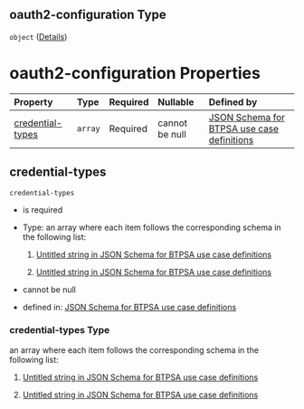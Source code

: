 ## oauth2-configuration Type

`object` ([Details](btpsa-usecase-properties-services-items-allof-1-then-allof-38-then-allof-0-then-properties-parameters-properties-xs-security-properties-oauth2-configuration.md))

# oauth2-configuration Properties

| Property                              | Type    | Required | Nullable       | Defined by                                                                                                                                                                                                                                                                                                                                                                                                                        |
| :------------------------------------ | :------ | :------- | :------------- | :-------------------------------------------------------------------------------------------------------------------------------------------------------------------------------------------------------------------------------------------------------------------------------------------------------------------------------------------------------------------------------------------------------------------------------- |
| [credential-types](#credential-types) | `array` | Required | cannot be null | [JSON Schema for BTPSA use case definitions](btpsa-usecase-properties-services-items-allof-1-then-allof-38-then-allof-0-then-properties-parameters-properties-xs-security-properties-oauth2-configuration-properties-credential-types.md "undefined#/properties/services/items/allOf/1/then/allOf/38/then/allOf/0/then/properties/parameters/properties/xs-security/properties/oauth2-configuration/properties/credential-types") |

## credential-types



`credential-types`

*   is required

*   Type: an array where each item follows the corresponding schema in the following list:

    1.  [Untitled string in JSON Schema for BTPSA use case definitions](btpsa-usecase-properties-services-items-allof-1-then-allof-38-then-allof-0-then-properties-parameters-properties-xs-security-properties-oauth2-configuration-properties-credential-types-items-0.md "check type definition")

    2.  [Untitled string in JSON Schema for BTPSA use case definitions](btpsa-usecase-properties-services-items-allof-1-then-allof-38-then-allof-0-then-properties-parameters-properties-xs-security-properties-oauth2-configuration-properties-credential-types-items-1.md "check type definition")

*   cannot be null

*   defined in: [JSON Schema for BTPSA use case definitions](btpsa-usecase-properties-services-items-allof-1-then-allof-38-then-allof-0-then-properties-parameters-properties-xs-security-properties-oauth2-configuration-properties-credential-types.md "undefined#/properties/services/items/allOf/1/then/allOf/38/then/allOf/0/then/properties/parameters/properties/xs-security/properties/oauth2-configuration/properties/credential-types")

### credential-types Type

an array where each item follows the corresponding schema in the following list:

1.  [Untitled string in JSON Schema for BTPSA use case definitions](btpsa-usecase-properties-services-items-allof-1-then-allof-38-then-allof-0-then-properties-parameters-properties-xs-security-properties-oauth2-configuration-properties-credential-types-items-0.md "check type definition")

2.  [Untitled string in JSON Schema for BTPSA use case definitions](btpsa-usecase-properties-services-items-allof-1-then-allof-38-then-allof-0-then-properties-parameters-properties-xs-security-properties-oauth2-configuration-properties-credential-types-items-1.md "check type definition")
